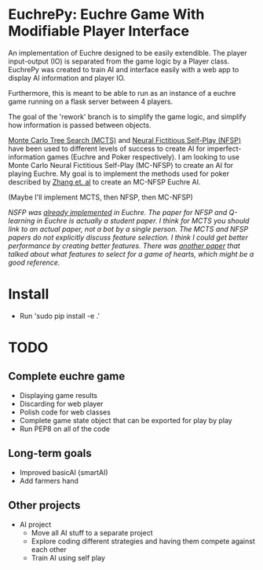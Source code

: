 # EuchrePy: Euchre Game With Modifiable Player Interface

An implementation of Euchre designed to be easily extendible. The player input-output (IO) is separated from the game logic by a Player class. EuchrePy was created to train AI and interface easily with a web app to display AI information and player IO.

Furthermore, this is meant to be able to run as an instance of a euchre game running on a flask server between 4 players.

The goal of the 'rework' branch is to simplify the game logic, and simplify how information is passed between objects.

[Monte Carlo Tree Search (MCTS)](https://github.com/matgrioni/Euchre-bot) and [Neural Fictitious Self-Play (NFSP)](https://arxiv.org/pdf/1603.01121.pdf) have been used to different levels of success to create AI for imperfect-information games (Euchre and Poker respectively). I am looking to use Monte Carlo Neural Fictitious Self-Play (MC-NFSP) to create an AI for playing Euchre. My goal is to implement the methods used for poker described by [Zhang et. al](https://arxiv.org/pdf/1903.09569.pdf) to create an MC-NFSP Euchre AI.

(Maybe I'll implement MCTS, then NFSP, then MC-NFSP)

*NSFP was [already implemented](https://github.com/elipugh/euchre) in Euchre. The paper for NFSP and Q-learning in Euchre is actually a student paper. I think for MCTS you should link to an actual paper, not a bot by a single person. The MCTS and NFSP papers do not explicitly discuss feature selection. I think I could get better performance by creating better features. There was [another paper](https://sites.ualberta.ca/~amw8/hearts.pdf) that talked about what features to select for a game of hearts, which might be a good reference.*

# Install
- Run 'sudo pip install -e .'

# TODO

## Complete euchre game

- Displaying game results
- Discarding for web player
- Polish code for web classes
- Complete game state object that can be exported for play by play
- Run PEP8 on all of the code

## Long-term goals

- Improved basicAI (smartAI)
- Add farmers hand

## Other projects

- AI project
  - Move all AI stuff to a separate project
  - Explore coding different strategies and having them compete against each other
  - Train AI using self play
